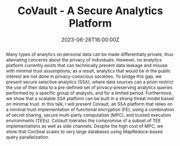 ---
title: CoVault - A Secure Analytics Platform

#event: MIT CSAIL Security Seminar
#event_url: http://css.csail.mit.edu/security-seminar/details.html#Jun2823

locations: 
- location: (upcoming) Imperial College London, London, UK
  date: '2023-11-13'
- location: Harvard University, Cambridge, MA, US
  date: '2023-07-05'
- location: Brown University, Providence, RI, US
  date: '2023-06-30'
- location: MIT CSAIL Security Seminar @ MIT, Cambridge, MA, US
  date: '2023-06-28'
- location: Northeastern University, Boston, MA, US
  date: '2023-06-26'
- location: ETH Zürich, Zürich, CH
  date: '2022-09-22'

#address:
#  street: 32 Vassar Street
#  city: Cambridge
#  region: MA
#  postcode: '02139'
#  country: United States

summary: 
abstract: 'Many types of analytics on personal data can be made differentially private, thus alleviating concerns about the privacy of individuals. However, no analytics platform currently exists that can technically prevent data leakage and misuse with minimal trust assumptions; as a result, analytics that would be in the public interest are not done in privacy-conscious societies. To bridge this gap, we present secure selective analytics (SSA), where data sources can a priori restrict the use of their data to a pre-defined set of privacy-preserving analytics queries performed by a specific group of analysts, and for a limited period. Furthermore, we show that a scalable SSA platform can be built in a strong threat model based on minimal trust.
In this talk, I will present CoVault, an SSA platform that relies on a minimal trust implementation of functional encryption (FE), using a combination of secret sharing, secure multi-party computation (MPC), and trusted execution environments (TEEs). CoVault tolerates the compromise of a subset of TEE implementations as well as side channels. Despite the high cost of MPC, we show that ConSeal scales to very large databases using MapReduce-based query parallelization.'

# Talk start and end times.
# End time can optionally be hidden by prefixing the line with `#`.
date: '2023-06-28T16:00:00Z'
# date_end: '2030-06-01T15:00:00Z'
# all_day: false

# Schedule page publish date (NOT talk date).
# publishDate: '2017-01-01T00:00:00Z'

authors: []
tags: []

# Is this a featured talk? (true/false)
featured: true

image:
  caption: 'Image credit: [**Unsplash**](https://unsplash.com/photos/bzdhc5b3Bxs)'
  focal_point: Right

links:
  - icon: link
    icon_pack: fa
    name: Details
    url: http://css.csail.mit.edu/security-seminar/details.html#Jun2823
url_code: ''
url_pdf: ''
url_slides: ''
url_video: ''

# Markdown Slides (optional).
#   Associate this talk with Markdown slides.
#   Simply enter your slide deck's filename without extension.
#   E.g. `slides = "example-slides"` references `content/slides/example-slides.md`.
#   Otherwise, set `slides = ""`.
#slides: example
slides: ""

# Projects (optional).
#   Associate this post with one or more of your projects.
#   Simply enter your project's folder or file name without extension.
#   E.g. `projects = ["internal-project"]` references `content/project/deep-learning/index.md`.
#   Otherwise, set `projects = []`.
# projects:
#  - example
---
